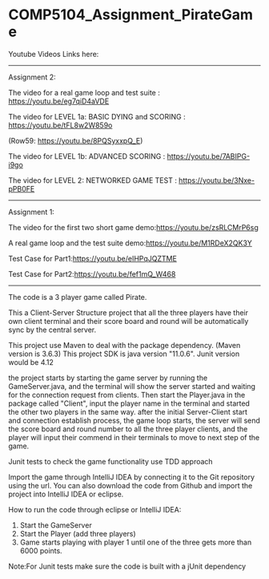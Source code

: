 # COMP5104_Assignment_PirateGame

Youtube Videos Links here:

---
Assignment 2:

The video for a real game loop and test suite : https://youtu.be/eg7qiD4aVDE

The video for LEVEL 1a: BASIC DYING and SCORING : https://youtu.be/tFL8w2W859o
 
(Row59: https://youtu.be/8PQSyxxpQ_E)

The video for LEVEL 1b: ADVANCED SCORING : https://youtu.be/7ABIPG-i9go

The video for LEVEL 2:  NETWORKED GAME TEST : https://youtu.be/3Nxe-pPB0FE

---
Assignment 1:

The video for the first two short game demo:https://youtu.be/zsRLCMrP6sg

A real game loop and the test suite demo:https://youtu.be/M1RDeX2QK3Y

Test Case for Part1:https://youtu.be/eIHPqJQZTME

Test Case for Part2:https://youtu.be/fef1mQ_W468

---
The code is a 3 player game called Pirate.

This a Client-Server Structure project that all the three players have their own client terminal and their score board and round will be automatically sync by the central server.

This project use Maven to deal with the package dependency. (Maven version is 3.6.3)
This project SDK is java version "11.0.6".
Junit version would be 4.12

the project starts by starting the game server by running the GameServer.java, and the terminal will show the server started and waiting for the connection request from clients. Then start the Player.java in the package called "Client", input the player name in the terminal and started the other two players in the same way. after the initial Server-Client start and connection establish process, the game loop starts, the server will send the score board and round number to all the three player clients, and the player will input their commend in their terminals to move to next step of the game.

Junit tests to check the game functionality use TDD approach

Import the game through IntelliJ IDEA by connecting it to the Git repository using the url. You can also download the code from Github and import the project into IntelliJ IDEA or eclipse.

How to run the code through eclipse or IntelliJ IDEA:
1) Start the GameServer 
2) Start the Player (add three players)
3) Game starts playing with player 1 until one of the three gets more than 6000 points.


Note:For Junit tests make sure the code is built with a jUnit dependency

